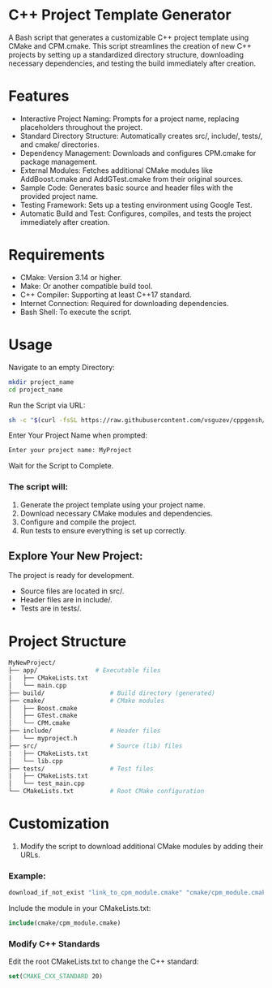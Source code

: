 # C++ Project Template Generator

A Bash script that generates a customizable C++ project template using CMake and CPM.cmake. This script streamlines the creation of new C++ projects by setting up a standardized directory structure, downloading necessary dependencies, and testing the build immediately after creation.

# Features

* Interactive Project Naming: Prompts for a project name, replacing placeholders throughout the project.
* Standard Directory Structure: Automatically creates src/, include/, tests/, and cmake/ directories.
* Dependency Management: Downloads and configures CPM.cmake for package management.
* External Modules: Fetches additional CMake modules like AddBoost.cmake and AddGTest.cmake from their original sources.
* Sample Code: Generates basic source and header files with the provided project name.
* Testing Framework: Sets up a testing environment using Google Test.
* Automatic Build and Test: Configures, compiles, and tests the project immediately after creation.

# Requirements

* CMake: Version 3.14 or higher.
* Make: Or another compatible build tool.
* C++ Compiler: Supporting at least C++17 standard.
* Internet Connection: Required for downloading dependencies.
* Bash Shell: To execute the script.

# Usage

Navigate to an empty Directory:

```bash
mkdir project_name
cd project_name
```

Run the Script via URL:

```bash
sh -c "$(curl -fsSL https://raw.githubusercontent.com/vsguzev/cppgensh/refs/heads/main/cppgen.sh)"
```

Enter Your Project Name when prompted:

```bash
Enter your project name: MyProject
```
Wait for the Script to Complete.

### The script will:

1. Generate the project template using your project name.
2. Download necessary CMake modules and dependencies.
3. Configure and compile the project.
4. Run tests to ensure everything is set up correctly.

## Explore Your New Project:

The project is ready for development.

* Source files are located in src/.
* Header files are in include/.
* Tests are in tests/.

# Project Structure
```makefile
MyNewProject/
├── app/                # Executable files
|   ├── CMakeLists.txt
│   └── main.cpp
├── build/                  # Build directory (generated)
├── cmake/                  # CMake modules
│   ├── Boost.cmake
│   ├── GTest.cmake
│   └── CPM.cmake
├── include/                # Header files
│   └── myproject.h
├── src/                    # Source (lib) files
|   ├── CMakeLists.txt
│   └── lib.cpp
├── tests/                  # Test files
|   ├── CMakeLists.txt
│   └── test_main.cpp
└── CMakeLists.txt          # Root CMake configuration
```

# Customization
1. Modify the script to download additional CMake modules by adding their URLs.

### Example:

```bash
download_if_not_exist "link_to_cpm_module.cmake" "cmake/cpm_module.cmake"
```

Include the module in your CMakeLists.txt:

```cmake
include(cmake/cpm_module.cmake)
```

### Modify C++ Standards

Edit the root CMakeLists.txt to change the C++ standard:

```cmake
set(CMAKE_CXX_STANDARD 20)
```
